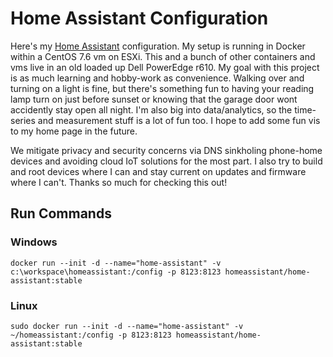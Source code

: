 # Home Assistant Configuration

Here's my [Home Assistant](https://home-assistant.io/) configuration. My setup is running in Docker within a CentOS 7.6 vm on ESXi. This and a bunch of other containers and vms live in an old loaded up Dell PowerEdge r610. My goal with this project is as much learning and hobby-work as convenience. Walking over and turning on a light is fine, but there's something fun to having your reading lamp turn on just before sunset or knowing that the garage door wont accidently stay open all night. I'm also big into data/analytics, so the time-series and measurement stuff is a lot of fun too. I hope to add some fun vis to my home page in the future.

We mitigate privacy and security concerns via DNS sinkholing phone-home devices and avoiding cloud IoT solutions for the most part. I also try to build and root devices where I can and stay current on updates and firmware where I can't. Thanks so much for checking this out!

## Run Commands
### Windows 
```docker run --init -d --name="home-assistant" -v c:\workspace\homeassistant:/config -p 8123:8123 homeassistant/home-assistant:stable```

### Linux
```sudo docker run --init -d --name="home-assistant" -v ~/homeassistant:/config -p 8123:8123 homeassistant/home-assistant:stable```
